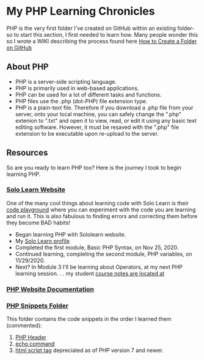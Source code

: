 # My PHP Learning Chronicles

PHP is the very first folder I've created on GitHub within an existing folder-so to start this section, I first needed to learn how.  Many people wonder this so I wrote a WIKI describing the process found here [How to Create a Folder on GitHub](https://github.com/EO4wellness/T-I-L/wiki/GitHub#create-a-folder)


## About PHP 
* PHP is a server-side scripting language. 
* PHP is primarily used in web-based applications. 
* PHP can be used for a lot of different tasks and functions. 
* PHP files use the .php (dot-PHP) file extension type. 
* PHP is a plain-text file. Therefore if you download a .php file from your server, onto your local machine, you can safely change the ".php" extenion to ".txt" and open it to view, read, or edit it using any basic text editing software. However, it must be resaved with the ".php" file extension to be executable upon re-upload to the server. 

## Resources 
So are you ready to learn PHP too?  Here is the journey I took to begin learning PHP. 
<br>
### [Solo Learn Website](https://www.sololearn.com/Play/PHP)
One of the many cool things about learning code with Solo Learn is their [code playground](https://code.sololearn.com/#html) where you can experiment with the code you are learning and run it.  This is also fabulous to finding errors and correcting them before they become BAD habits! 
* Began learning PHP with Sololearn website. 
* My [Solo Learn profile](https://www.sololearn.com/Profile/15619122)
* Completed the first module, Basic PHP Syntax, on Nov 25, 2020. 
* Continued learning, completing the second module, PHP variables, on 11/29/2020.
* Next?  In Module 3 I'll be learning about Operators, at my next PHP learning session. . . my student [course notes are located at](https://docs.google.com/document/d/1p2pJzciuWfOurcGY2J9QFw7ncewmdOoEYau40PMkOa4/edit?usp=sharing)

### [PHP Website Documentation](https://www.php.net/)

### [PHP Snippets Folder](https://github.com/EO4wellness/T-I-L/blob/main/PHP)
This folder contains the code snippets in the order I learned them (commented): 
1. [PHP Header](https://github.com/EO4wellness/T-I-L/blob/main/PHP/php-heading.php)
2. [echo command](https://github.com/EO4wellness/T-I-L/blob/main/PHP/echo.php)
3. [html script tag](https://github.com/EO4wellness/T-I-L/blob/main/PHP/script.html) depreciated as of PHP version 7 and newer. 
